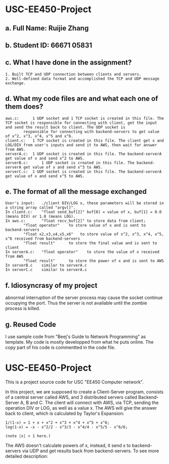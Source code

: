 # USC-EE450-Project

## a. Full Name: Ruijie Zhang

## b. Student ID: 66671 05831

## c. What I have done in the assignment?
	1. Built TCP and UDP connection between clients and servers. 
	2. Well-defined data format and accomplished the TCP and UDP message exchange.

## d. What my code files are and what each one of them does?
	aws.c:		1 UDP socket and 1 TCP socket is created in this file. The TCP socket is responsible for connecting with client, get the input and send the result back to client. The UDP socket is 
			responsible for connecting with backend-servers to get value of x^2, x^3, x^4, x^5 and x^6.
	client.c:	1 TCP socket is created in this file. The client get x and LOG/DIV from user's inputs and send it to AWS, then wait for answer from AWS.
	serverA.c:	1 UDP socket is created in this file. The backend-serverA get value of x and send x^2 to AWS. 
	serverB.c:      1 UDP socket is created in this file. The backend-serverA get value of x and send x^3 to AWS.
	serverC.c:	1 UDP socket is created in this file. The backend-serverA get value of x and send x^5 to AWS.

## e. The format of all the message exchanged
	User's input: 	./client DIV/LOG x, these parameters will be stored in a string array called "argv[]". 
	In client.c:  	"float send_buf[2]" buf[0] = value of x, buf[1] = 0.0 (means DIV) or 1.0 (means LOG).
	In aws.c:       "float recv_buf[2]" to store data from client; 
			"float operator"    to store value of x and is sent to backend-servers
			"float x2,x3,x4,x5,x6"   to store value of x^2, x^3, x^4, x^5, x^6 received from backend-servers
			"float result" 	    to store the final value and is sent to client
	In serverA.c:   "float operator"    to store the value of x received from AWS
			"float result" 	    to store the power of x and is sent to AWS
	In serverB.c  	similar to serverA.c
	In serverC.c 	similar to serverA.c

## f. Idiosyncrasy of my project
abnormal interruption of the server process may cause the socket continue occupying the port. Thus the server is not available until the zombie process is killed.

## g. Reused Code
I use sample code from "Beej's Guide to Network Programming" as template. My code is mostly developped from what he puts online. The copy part of his code is commentted in the code file. 

# USC-EE450-Project
This is a project source code for USC "EE450 Computer network". 

In this project, we are supposed to create a Client-Server program, consists of a central server called AWS, and 3 distributed servers called Backend-Server A, B and C. The client will connect with AWS, via TCP, sending the operation DIV or LOG, as well as a value x. The AWS will give the answer back to client, which is calculated by Taylor's Expansion: 

	1/(1-x) = 1 + x + x^2 + x^3 + x^4 + x^5 + x^6;
	log(1-x) = -x - x^2/2 - x^3/3 - x^4/4 - x^5/5 - x^6/6;

	(note |x| < 1 here.)

The AWS doesn't calculate powers of x, instead, it send x to backend-servers via UDP and get results back from backend-servers. To see more detailed description:

 


